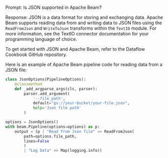 Prompt:
Is JSON supported in Apache Beam?

Response:
JSON is a data format for storing and exchanging data. Apache Beam supports reading data from and writing data to JSON files using the `ReadFromJson` and `WriteToJson` transforms within the `TextIO` module. For more information, see the TextIO connector documentation for your programming language of choice.

To get started with JSON and Apache Beam, refer to the Dataflow Cookbook GitHub repository.

Here is an example of Apache Beam pipeline code for reading data from a JSON file:

```python
class JsonOptions(PipelineOptions):
    @classmethod
    def _add_argparse_args(cls, parser):
        parser.add_argument(
            '--file_path',
            default="gs://your-bucket/your-file.json",
            help='Json file path'
        )

options = JsonOptions()
with beam.Pipeline(options=options) as p:
    output = (p | "Read from Json file" >> ReadFromJson(
        path=options.file_path,
        lines=False
        )
        | "Log Data" >> Map(logging.info))
```
